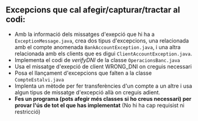 ## Excepcions que cal afegir/capturar/tractar al codi:  

- Amb la informació dels missatges d'exepció que hi ha a `ExceptionMessage.java`, crea dos tipus d'excepcions,
una relacionada amb el compte anomenada `BankAccountException.java`, i una altra relacionada amb els clients que es digui
`ClientAccountException.java`. 
- Implementa el codi de *verifyDNI* de la classe `OperacionsBanc.java`  
- Usa el missatge d'exepció de client WRONG_DNI on creguis necessari  
- Posa el llançament d'excepcions que falten a la classe `CompteEstalvi.java`  
- Implenta un mètode per fer transferències d'un compte a un altre i usa algun tipus de missatge d'excepció allà on creguis adient.  
- **Fes un programa (pots afegir més classes si ho creus necessari) per provar l'ús de tot el que has implementat** (No hi ha cap requisist ni restricció)  

  
  